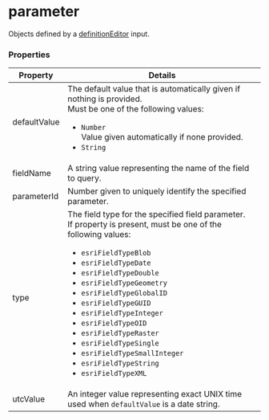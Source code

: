 # parameter

Objects defined by a [definitionEditor](definitionEditor.md) input.

### Properties

| Property | Details
| --- | ---
| defaultValue | The default value that is automatically given if nothing is provided.<br>Must be one of the following values:<ul><li>`Number`<br>Value given automatically if none provided.</li><li>`String`</li></ul>
| fieldName | A string value representing the name of the field to query.
| parameterId | Number given to uniquely identify the specified parameter.
| type | The field type for the specified field parameter.<br>If property is present, must be one of the following values: <ul><li>`esriFieldTypeBlob`</li><li>`esriFieldTypeDate`</li><li>`esriFieldTypeDouble`</li><li>`esriFieldTypeGeometry`</li><li>`esriFieldTypeGlobalID`</li><li>`esriFieldTypeGUID`</li><li>`esriFieldTypeInteger`</li><li>`esriFieldTypeOID`</li><li>`esriFieldTypeRaster`</li><li>`esriFieldTypeSingle`</li><li>`esriFieldTypeSmallInteger`</li><li>`esriFieldTypeString`</li><li>`esriFieldTypeXML`</li></ul>
| utcValue | An integer value representing exact UNIX time used when `defaultValue` is a date string.



